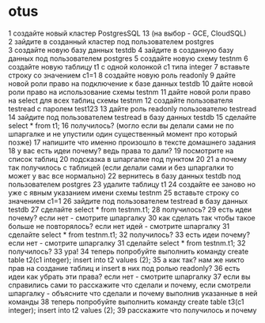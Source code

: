 # otus
1 создайте новый кластер PostgresSQL 13 (на выбор - GCE, CloudSQL)  
2 зайдите в созданный кластер под пользователем postgres  
3 создайте новую базу данных testdb
4 зайдите в созданную базу данных под пользователем postgres
5 создайте новую схему testnm
6 создайте новую таблицу t1 с одной колонкой c1 типа integer
7 вставьте строку со значением c1=1
8 создайте новую роль readonly
9 дайте новой роли право на подключение к базе данных testdb
10 дайте новой роли право на использование схемы testnm
11 дайте новой роли право на select для всех таблиц схемы testnm
12 создайте пользователя testread с паролем test123
13 дайте роль readonly пользователю testread
14 зайдите под пользователем testread в базу данных testdb
15 сделайте select * from t1;
16 получилось? (могло если вы делали сами не по шпаргалке и не упустили один существенный момент про который позже)
17 напишите что именно произошло в тексте домашнего задания
18 у вас есть идеи почему? ведь права то дали?
19 посмотрите на список таблиц
20 подсказка в шпаргалке под пунктом 20
21 а почему так получилось с таблицей (если делали сами и без шпаргалки то может у вас все нормально)
22 вернитесь в базу данных testdb под пользователем postgres
23 удалите таблицу t1
24 создайте ее заново но уже с явным указанием имени схемы testnm
25 вставьте строку со значением c1=1
26 зайдите под пользователем testread в базу данных testdb
27 сделайте select * from testnm.t1;
28 получилось?
29 есть идеи почему? если нет - смотрите шпаргалку
30 как сделать так чтобы такое больше не повторялось? если нет идей - смотрите шпаргалку
31 сделайте select * from testnm.t1;
32 получилось?
33 есть идеи почему? если нет - смотрите шпаргалку
31 сделайте select * from testnm.t1;
32 получилось?
33 ура!
34 теперь попробуйте выполнить команду create table t2(c1 integer); insert into t2 values (2);
35 а как так? нам же никто прав на создание таблиц и insert в них под ролью readonly?
36 есть идеи как убрать эти права? если нет - смотрите шпаргалку
37 если вы справились сами то расскажите что сделали и почему, если смотрели шпаргалку - объясните что сделали и почему выполнив указанные в ней команды
38 теперь попробуйте выполнить команду create table t3(c1 integer); insert into t2 values (2);
39 расскажите что получилось и почему 
